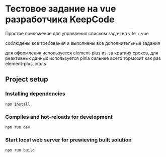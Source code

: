 # Тестовое задание на vue разработчика KeepCode

Простое приложение для управления списком задач на vite + vue

соблюдены все требования и выполнены все дополнительные задания

для оформления используется element-plus из-за кратких сроков, для реактивных данных используется pinia
сильнее всего тормозит как раз element-plus, жаль

## Project setup

### Installing dependencies
```
npm install
```

### Compiles and hot-reloads for development
```
npm run dev
```

### Start local web server for prewieving built solution
```
npm run build
```

